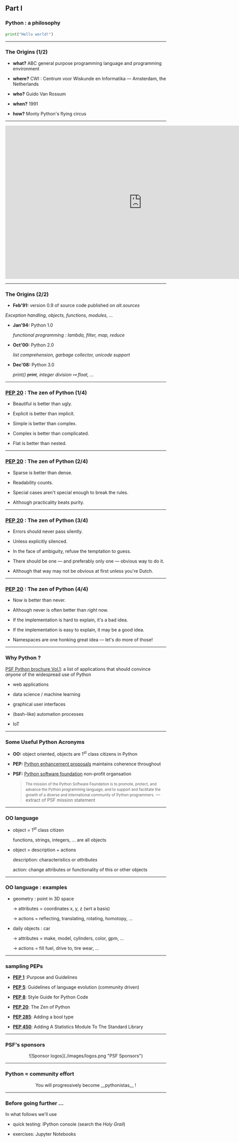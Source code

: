 ## Part I
### Python : a philosophy

````python
print("Hello world!")
````

---

### The Origins (1/2)
* **what?** ABC general purpose programming language and programming environment

* **where?** CWI : Centrum voor Wiskunde en Informatika &mdash; Amsterdam, the Netherlands

* **who?** Guido Van Rossum

* **when?** 1991

* **how?** Monty Python's flying circus

---

<center>
<iframe width="854" height="480" src="https://www.youtube.com/embed/Q1sXeUHBHgk" align="top" frameborder="0" gesture="media" allowfullscreen></iframe>
</center>
<!--_-->

---

### The Origins (2/2)

* **Feb'91:** version 0.9 of source code published on _alt.sources_

 _Exception handling, objects, functions, modules, &#8230;_

* **Jan'94:** Python 1.0

  _functional programming : lambda, filter, map, reduce_

* **Oct'00:** Python 2.0

  _list comprehension, garbage collector, unicode support_

* **Dec'08:** Python 3.0

  _print() ~~print~~, integer division &mapsto; float, &#8230;_

---

### [PEP 20](https://www.python.org/dev/peps/pep-0020/) : The zen of Python (1/4)

* Beautiful is better than ugly.

* Explicit is better than implicit.

* Simple is better than complex.

* Complex is better than complicated.

* Flat is better than nested.

---

### [PEP 20](https://www.python.org/dev/peps/pep-0020/) : The zen of Python (2/4)

* Sparse is better than dense.

* Readability counts.

* Special cases aren't special enough to break the rules.

* Although practicality beats purity.

---

### [PEP 20](https://www.python.org/dev/peps/pep-0020/) : The zen of Python (3/4)

* Errors should never pass silently.

* Unless explicitly silenced.

* In the face of ambiguity, refuse the temptation to guess.

* There should be one &mdash; and preferably only one &mdash; obvious way to do it.

* Although that way may not be obvious at first unless you're Dutch.

---

### [PEP 20](https://www.python.org/dev/peps/pep-0020/) : The zen of Python (4/4)

* Now is better than never.

* Although never is often better than *right* now.

* If the implementation is hard to explain, it's a bad idea.

* If the implementation is easy to explain, it may be a good idea.

*	Namespaces are one honking great idea &mdash; let's do more of those!

---

### Why Python ?

[PSF Python brochure Vol.1](http://brochure.getpython.info/media/releases/psf-python-brochure-vol.-i-final-download.pdf/at_download/file): a list of applications that should convince _anyone_ of the widespread use of Python

* web applications

* data science / machine learning

* graphical user interfaces

* (bash-like) automation processes

* IoT

---

### Some Useful Python Acronyms

* __OO:__ object oriented, objects are 1<sup>st</sup> class citizens in Python

* __PEP:__ [Python enhancement proposals](https://www.python.org/dev/peps/) maintains coherence throughout

* __PSF:__ [Python software foundation](https://www.python.org/psf/) non-profit organsation
  > <small>The mission of the Python Software Foundation is to promote, protect, and advance the Python programming language, and to support and facilitate the growth of a diverse and international community of Python programmers.</small>
  > &mdash; extract of PSF mission statement

---

### OO language

* object = 1<sup>st</sup> class citizen

    functions, strings, integers, &#8230; are all objects

* object = description + actions

    description: characteristics or _attributes_

    action: change attributes or functionality of this or other objects

---

### OO language : examples

* geometry : point in 3D space

  &rightarrow; attributes = coordinates x, y, z (wrt a basis)

  &rightarrow; actions = reflecting, translating, rotating, homotopy, &#8230;

* daily objects : car

  &rightarrow; attributes = make, model, cylinders, color, gpm, &#8230;

  &rightarrow; actions = fill fuel, drive to, tire wear, &#8230;

---

### sampling PEPs

* [__PEP 1__](https://www.python.org/dev/peps/pep-0001/) :Purpose and Guidelines

* [__PEP 5__](https://www.python.org/dev/peps/pep-0005/): Guidelines of language evolution (community driven)

* [__PEP 8__](https://www.python.org/dev/peps/pep-0008/): Style Guide for Python Code

* [__PEP 20__](https://www.python.org/dev/peps/pep-0020/): The Zen of Python

* [__PEP 285__](https://www.python.org/dev/peps/pep-0285/): Adding a bool type

* [__PEP 450__](https://www.python.org/dev/peps/pep-0450/): Adding A Statistics Module To The Standard Library

---

### PSF's sponsors

<center>
![Sponsor logos](./images/logos.png "PSF Sponsors")
</center>

---

### Python = community effort

<center>You will progressively become __pythonistas__ !</center>

---

### Before going further &#8230;

In what follows we'll use

* quick testing: IPython console (search the _Holy Grail_)

* exercises: Jupyter Notebooks
